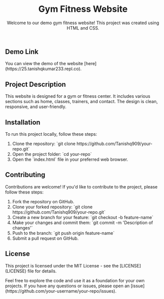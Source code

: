<!DOCTYPE html>
<html lang="en">
<head>
  <meta charset="UTF-8">
  <meta name="viewport" content="width=device-width, initial-scale=1.0">
  <title>Gym Fitness Website</title>
</head>
<body>

  <header>
    <h1>Gym Fitness Website</h1>
    <p>Welcome to our demo gym fitness website! This project was created using HTML and CSS.</p>
  </header>

  <section>
    <h2>Demo Link</h2>
    <p>You can view the demo of the website [here](https://25.tanishqkumar233.repl.co).</p>
  </section>

  <section>
    <h2>Project Description</h2>
    <p>This website is designed for a gym or fitness center. It includes various sections such as home, classes, trainers, and contact. The design is clean, responsive, and user-friendly.</p>
  </section>

  <section>
    <h2>Installation</h2>
    <p>To run this project locally, follow these steps:</p>
    <ol>
      <li>Clone the repository: `git clone https://github.com/Tanishq909/your-repo.git`</li>
      <li>Open the project folder: `cd your-repo`</li>
      <li>Open the `index.html` file in your preferred web browser.</li>
    </ol>
  </section>

  <section>
    <h2>Contributing</h2>
    <p>Contributions are welcome! If you'd like to contribute to the project, please follow these steps:</p>
    <ol>
      <li>Fork the repository on GitHub.</li>
      <li>Clone your forked repository: `git clone https://github.com/Tanishq909/your-repo.git`</li>
      <li>Create a new branch for your feature: `git checkout -b feature-name`</li>
      <li>Make your changes and commit them: `git commit -m 'Description of changes'`</li>
      <li>Push to the branch: `git push origin feature-name`</li>
      <li>Submit a pull request on GitHub.</li>
    </ol>
  </section>

  <section>
    <h2>License</h2>
    <p>This project is licensed under the MIT License - see the [LICENSE](LICENSE) file for details.</p>
  </section>

  <footer>
    <p>Feel free to explore the code and use it as a foundation for your own projects. If you have any questions or issues, please open an [issue](https://github.com/your-username/your-repo/issues).</p>
  </footer>

</body>
</html>
